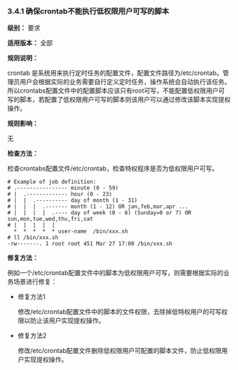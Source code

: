 ### 3.4.1 确保crontab不能执行低权限用户可写的脚本

**级别：** 要求

**适用版本：** 全部

**规则说明：** 

crontab 是系统用来执行定时任务的配置文件，配置文件路径为/etc/crontab。管理员用户会根据实际的业务需要自行定义定时任务，操作系统会自动执行该任务。所以crontabs配置文件中的配置脚本应该只有root可写，不能配置低权限用户可写的脚本，若配置了低权限用户可写的脚本则该用户可以通过修改该脚本实现提权操作。

**规则影响：**

无

**检查方法：**

检查crontabs配置文件/etc/crontab，检查特权程序是否为低权限用户可写。

```
# Example of job definition:
# .---------------- minute (0 - 59)
# |  .------------- hour (0 - 23)
# |  |  .---------- day of month (1 - 31)
# |  |  |  .------- month (1 - 12) OR jan,feb,mar,apr ...
# |  |  |  |  .---- day of week (0 - 6) (Sunday=0 or 7) OR sun,mon,tue,wed,thu,fri,sat
# |  |  |  |  |
  *  *  *  *  * user-name  /bin/xxx.sh
# ll /bin/xxx.sh
-rw-------. 1 root root 451 Mar 27 17:00 /bin/xxx.sh
```

**修复方法：**

例如一个/etc/crontab配置文件中的脚本为低权限用户可写，则需要根据实际的业务场景进行修复：

- 修复方法1

  修改/etc/crontab配置文件中的脚本的文件权限，去除掉低特权用户的可写权限以防止该用户实现提权操作。

- 修复方法2

  修改/etc/crontab配置文件删除低权限用户可配置的脚本文件，防止低权限用户实现提权操作。